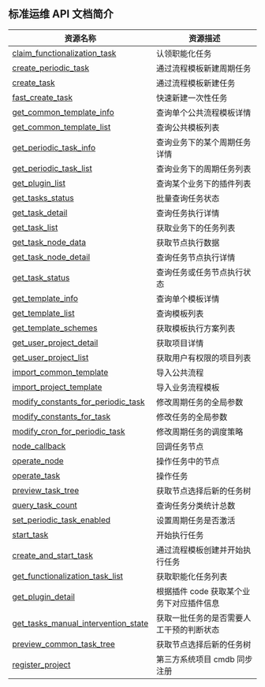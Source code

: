 ## 标准运维 API 文档简介

| 资源名称                                                                        | 资源描述                                 |
| ------------------------------------------------------------------------------- | ---------------------------------------- |
| [claim_functionalization_task](./claim_functionalization_task.md)               | 认领职能化任务                           |
| [create_periodic_task](./create_periodic_task.md)                               | 通过流程模板新建周期任务                 |
| [create_task](./create_task.md)                                                 | 通过流程模板新建任务                     |
| [fast_create_task](./fast_create_task.md)                                       | 快速新建一次性任务                       |
| [get_common_template_info](./get_common_template_info.md)                       | 查询单个公共流程模板详情                 |
| [get_common_template_list](./get_common_template_list.md)                       | 查询公共模板列表                         |
| [get_periodic_task_info](./get_periodic_task_info.md)                           | 查询业务下的某个周期任务详情             |
| [get_periodic_task_list](./get_periodic_task_list.md)                           | 查询业务下的周期任务列表                 |
| [get_plugin_list](./get_plugin_list.md)                                         | 查询某个业务下的插件列表                 |
| [get_tasks_status](./get_task_detail.md)                                        | 批量查询任务状态                         |
| [get_task_detail](./get_task_list.md)                                           | 查询任务执行详情                         |
| [get_task_list](./get_task_node_data.md)                                        | 获取业务下的任务列表                     |
| [get_task_node_data](./get_task_node_detail.md)                                 | 获取节点执行数据                         |
| [get_task_node_detail](./get_task_status.md)                                    | 查询任务节点执行详情                     |
| [get_task_status](./get_tasks_status.md)                                        | 查询任务或任务节点执行状态               |
| [get_template_info](./get_template_info.md)                                     | 查询单个模板详情                         |
| [get_template_list](./get_template_list.md)                                     | 查询模板列表                             |
| [get_template_schemes](./get_template_schemes.md)                               | 获取模板执行方案列表                     |
| [get_user_project_detail](./get_user_project_detail.md)                         | 获取项目详情                             |
| [get_user_project_list](./get_user_project_list.md)                             | 获取用户有权限的项目列表                 |
| [import_common_template](./import_common_template.md)                           | 导入公共流程                             |
| [import_project_template](./import_project_template.md)                         | 导入业务流程模板                         |
| [modify_constants_for_periodic_task](./modify_constants_for_periodic_task.md)   | 修改周期任务的全局参数                   |
| [modify_constants_for_task](./modify_constants_for_task.md)                     | 修改任务的全局参数                       |
| [modify_cron_for_periodic_task](./modify_cron_for_periodic_task.md)             | 修改周期任务的调度策略                   |
| [node_callback](./node_callback.md)                                             | 回调任务节点                             |
| [operate_node](./operate_node.md)                                               | 操作任务中的节点                         |
| [operate_task](./operate_task.md)                                               | 操作任务                                 |
| [preview_task_tree](./preview_task_tree.md)                                     | 获取节点选择后新的任务树                 |
| [query_task_count](./query_task_count.md)                                       | 查询任务分类统计总数                     |
| [set_periodic_task_enabled](./set_periodic_task_enabled.md)                     | 设置周期任务是否激活                     |
| [start_task](./start_task.md)                                                   | 开始执行任务                             |
| [create_and_start_task](./create_and_start_task.md)                             | 通过流程模板创建并开始执行任务           |
| [get_functionalization_task_list](./get_functionalization_task_list.md)         | 获取职能化任务列表                       |
| [get_plugin_detail](./get_plugin_detail.md)                                     | 根据插件 code 获取某个业务下对应插件信息 |
| [get_tasks_manual_intervention_state](./get_tasks_manual_intervention_state.md) | 获取一批任务的是否需要人工干预的判断状态 |
| [preview_common_task_tree](./preview_common_task_tree.md)                       | 获取节点选择后新的任务树                 |
| [register_project](./register_project.md)                                       | 第三方系统项目 cmdb 同步注册             |